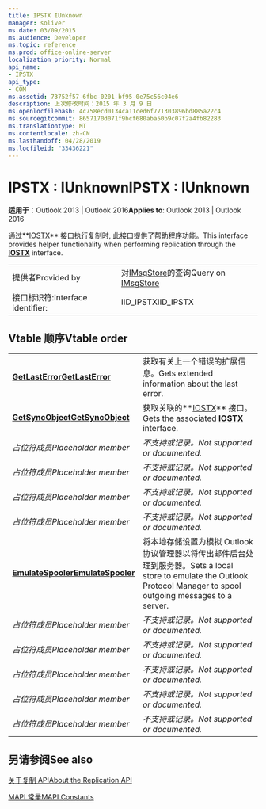 ```yaml
---
title: IPSTX IUnknown
manager: soliver
ms.date: 03/09/2015
ms.audience: Developer
ms.topic: reference
ms.prod: office-online-server
localization_priority: Normal
api_name:
- IPSTX
api_type:
- COM
ms.assetid: 73752f57-6fbc-0201-bf95-0e75c56c04e6
description: 上次修改时间：2015 年 3 月 9 日
ms.openlocfilehash: 4c758ecd0134ca11ced6f771303896bd885a22c4
ms.sourcegitcommit: 8657170d071f9bcf680aba50b9c07f2a4fb82283
ms.translationtype: MT
ms.contentlocale: zh-CN
ms.lasthandoff: 04/28/2019
ms.locfileid: "33436221"
---
```

# <a name="ipstx--iunknown"></a><span data-ttu-id="57e69-103">IPSTX : IUnknown</span><span class="sxs-lookup"><span data-stu-id="57e69-103">IPSTX : IUnknown</span></span>

  
  
<span data-ttu-id="57e69-104">**适用于**：Outlook 2013 | Outlook 2016</span><span class="sxs-lookup"><span data-stu-id="57e69-104">**Applies to**: Outlook 2013 | Outlook 2016</span></span> 
  
<span data-ttu-id="57e69-105">通过**[IOSTX](iostxiunknown.md)** 接口执行复制时, 此接口提供了帮助程序功能。</span><span class="sxs-lookup"><span data-stu-id="57e69-105">This interface provides helper functionality when performing replication through the **[IOSTX](iostxiunknown.md)** interface.</span></span> 
  
|||
|:-----|:-----|
|<span data-ttu-id="57e69-106">提供者</span><span class="sxs-lookup"><span data-stu-id="57e69-106">Provided by</span></span>  <br/> |<span data-ttu-id="57e69-107">对[IMsgStore](imsgstoreimapiprop.md)的查询</span><span class="sxs-lookup"><span data-stu-id="57e69-107">Query on [IMsgStore](imsgstoreimapiprop.md)</span></span> <br/> |
|<span data-ttu-id="57e69-108">接口标识符:</span><span class="sxs-lookup"><span data-stu-id="57e69-108">Interface identifier:</span></span>  <br/> |<span data-ttu-id="57e69-109">IID_IPSTX</span><span class="sxs-lookup"><span data-stu-id="57e69-109">IID_IPSTX</span></span>  <br/> |
   
## <a name="vtable-order"></a><span data-ttu-id="57e69-110">Vtable 顺序</span><span class="sxs-lookup"><span data-stu-id="57e69-110">Vtable order</span></span>

|||
|:-----|:-----|
|<span data-ttu-id="57e69-111">**[GetLastError](ipstx-getlasterror.md)**</span><span class="sxs-lookup"><span data-stu-id="57e69-111">**[GetLastError](ipstx-getlasterror.md)**</span></span> <br/> |<span data-ttu-id="57e69-112">获取有关上一个错误的扩展信息。</span><span class="sxs-lookup"><span data-stu-id="57e69-112">Gets extended information about the last error.</span></span>  <br/> |
|<span data-ttu-id="57e69-113">**[GetSyncObject](ipstx-getsyncobject.md)**</span><span class="sxs-lookup"><span data-stu-id="57e69-113">**[GetSyncObject](ipstx-getsyncobject.md)**</span></span> <br/> |<span data-ttu-id="57e69-114">获取关联的**[IOSTX](iostxiunknown.md)** 接口。</span><span class="sxs-lookup"><span data-stu-id="57e69-114">Gets the associated **[IOSTX](iostxiunknown.md)** interface.</span></span>  <br/> |
| <span data-ttu-id="57e69-115">*占位符成员*</span><span class="sxs-lookup"><span data-stu-id="57e69-115">*Placeholder member*</span></span>  <br/> | <span data-ttu-id="57e69-116">*不支持或记录。*</span><span class="sxs-lookup"><span data-stu-id="57e69-116">*Not supported or documented.*</span></span>  <br/> |
| <span data-ttu-id="57e69-117">*占位符成员*</span><span class="sxs-lookup"><span data-stu-id="57e69-117">*Placeholder member*</span></span>  <br/> | <span data-ttu-id="57e69-118">*不支持或记录。*</span><span class="sxs-lookup"><span data-stu-id="57e69-118">*Not supported or documented.*</span></span>  <br/> |
| <span data-ttu-id="57e69-119">*占位符成员*</span><span class="sxs-lookup"><span data-stu-id="57e69-119">*Placeholder member*</span></span>  <br/> | <span data-ttu-id="57e69-120">*不支持或记录。*</span><span class="sxs-lookup"><span data-stu-id="57e69-120">*Not supported or documented.*</span></span>  <br/> |
| <span data-ttu-id="57e69-121">*占位符成员*</span><span class="sxs-lookup"><span data-stu-id="57e69-121">*Placeholder member*</span></span>  <br/> | <span data-ttu-id="57e69-122">*不支持或记录。*</span><span class="sxs-lookup"><span data-stu-id="57e69-122">*Not supported or documented.*</span></span>  <br/> |
|<span data-ttu-id="57e69-123">**[EmulateSpooler](ipstx-emulatespooler.md)**</span><span class="sxs-lookup"><span data-stu-id="57e69-123">**[EmulateSpooler](ipstx-emulatespooler.md)**</span></span> <br/> |<span data-ttu-id="57e69-124">将本地存储设置为模拟 Outlook 协议管理器以将传出邮件后台处理到服务器。</span><span class="sxs-lookup"><span data-stu-id="57e69-124">Sets a local store to emulate the Outlook Protocol Manager to spool outgoing messages to a server.</span></span>  <br/> |
| <span data-ttu-id="57e69-125">*占位符成员*</span><span class="sxs-lookup"><span data-stu-id="57e69-125">*Placeholder member*</span></span>  <br/> | <span data-ttu-id="57e69-126">*不支持或记录。*</span><span class="sxs-lookup"><span data-stu-id="57e69-126">*Not supported or documented.*</span></span>  <br/> |
| <span data-ttu-id="57e69-127">*占位符成员*</span><span class="sxs-lookup"><span data-stu-id="57e69-127">*Placeholder member*</span></span>  <br/> | <span data-ttu-id="57e69-128">*不支持或记录。*</span><span class="sxs-lookup"><span data-stu-id="57e69-128">*Not supported or documented.*</span></span>  <br/> |
| <span data-ttu-id="57e69-129">*占位符成员*</span><span class="sxs-lookup"><span data-stu-id="57e69-129">*Placeholder member*</span></span>  <br/> | <span data-ttu-id="57e69-130">*不支持或记录。*</span><span class="sxs-lookup"><span data-stu-id="57e69-130">*Not supported or documented.*</span></span>  <br/> |
| <span data-ttu-id="57e69-131">*占位符成员*</span><span class="sxs-lookup"><span data-stu-id="57e69-131">*Placeholder member*</span></span>  <br/> | <span data-ttu-id="57e69-132">*不支持或记录。*</span><span class="sxs-lookup"><span data-stu-id="57e69-132">*Not supported or documented.*</span></span>  <br/> |
| <span data-ttu-id="57e69-133">*占位符成员*</span><span class="sxs-lookup"><span data-stu-id="57e69-133">*Placeholder member*</span></span>  <br/> | <span data-ttu-id="57e69-134">*不支持或记录。*</span><span class="sxs-lookup"><span data-stu-id="57e69-134">*Not supported or documented.*</span></span>  <br/> |
   
## <a name="see-also"></a><span data-ttu-id="57e69-135">另请参阅</span><span class="sxs-lookup"><span data-stu-id="57e69-135">See also</span></span>



[<span data-ttu-id="57e69-136">关于复制 API</span><span class="sxs-lookup"><span data-stu-id="57e69-136">About the Replication API</span></span>](about-the-replication-api.md)
  
[<span data-ttu-id="57e69-137">MAPI 常量</span><span class="sxs-lookup"><span data-stu-id="57e69-137">MAPI Constants</span></span>](mapi-constants.md)

